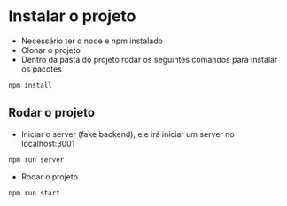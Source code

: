 # Instalar o projeto

- Necessário ter o node e npm instalado
- Clonar o projeto
- Dentro da pasta do projeto rodar os seguintes comandos para instalar os pacotes

```bash
npm install
```

## Rodar o projeto

- Iniciar o server (fake backend), ele irá iniciar um server no localhost:3001

```bash
npm run server
```

- Rodar o projeto

```bash
npm run start
```
